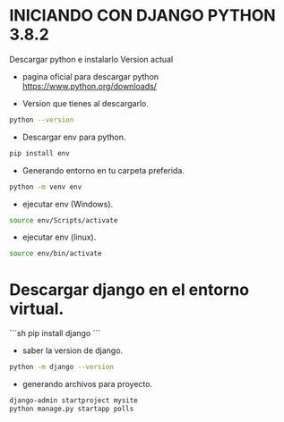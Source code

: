 # INICIANDO CON DJANGO PYTHON 3.8.2

Descargar python e instalarlo Version actual 

- pagina oficial para descargar python
https://www.python.org/downloads/

- Version que tienes al descargarlo.
```sh
python --version
```

- Descargar env para python.
```sh
pip install env
```

- Generando entorno en tu carpeta preferida.
```sh
python -m venv env
```

- ejecutar env (Windows).
```sh
source env/Scripts/activate
```

- ejecutar env (linux).
```sh
source env/bin/activate
```


<h1> Descargar django en el entorno virtual.</h1>
```sh
pip install django
```

- saber la version de django.
```sh
python -m django --version
```

- generando archivos para proyecto.
```sh
django-admin startproject mysite
python manage.py startapp polls
```

